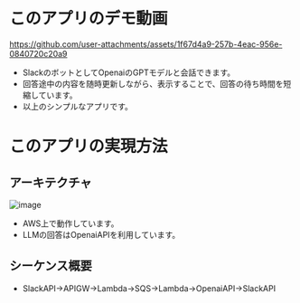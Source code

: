 # このアプリのデモ動画

https://github.com/user-attachments/assets/1f67d4a9-257b-4eac-956e-0840720c20a9

* SlackのボットとしてOpenaiのGPTモデルと会話できます。
* 回答途中の内容を随時更新しながら、表示することで、回答の待ち時間を短縮しています。
* 以上のシンプルなアプリです。

# このアプリの実現方法
## アーキテクチャ
![image](https://github.com/user-attachments/assets/fca92e50-a89d-46e7-bc54-10e97cb08784)

* AWS上で動作しています。
* LLMの回答はOpenaiAPIを利用しています。


## シーケンス概要
* SlackAPI→APIGW→Lambda→SQS→Lambda→OpenaiAPI→SlackAPI

